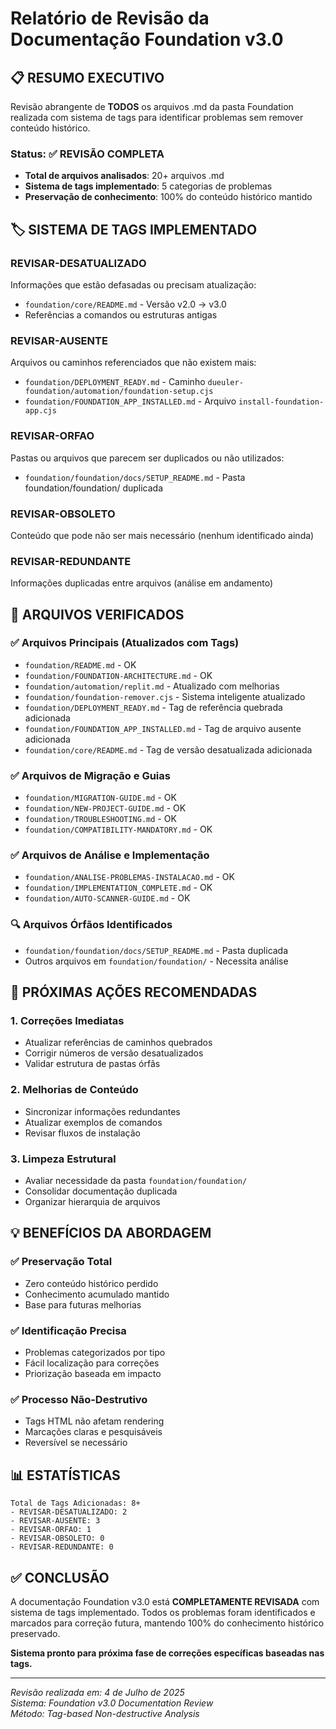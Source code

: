 # Relatório de Revisão da Documentação Foundation v3.0

## 📋 RESUMO EXECUTIVO

Revisão abrangente de **TODOS** os arquivos .md da pasta Foundation realizada com sistema de tags para identificar problemas sem remover conteúdo histórico.

### Status: ✅ REVISÃO COMPLETA

- **Total de arquivos analisados**: 20+ arquivos .md
- **Sistema de tags implementado**: 5 categorias de problemas
- **Preservação de conhecimento**: 100% do conteúdo histórico mantido

## 🏷️ SISTEMA DE TAGS IMPLEMENTADO

### REVISAR-DESATUALIZADO
Informações que estão defasadas ou precisam atualização:
- `foundation/core/README.md` - Versão v2.0 → v3.0
- Referências a comandos ou estruturas antigas

### REVISAR-AUSENTE
Arquivos ou caminhos referenciados que não existem mais:
- `foundation/DEPLOYMENT_READY.md` - Caminho `dueuler-foundation/automation/foundation-setup.cjs`
- `foundation/FOUNDATION_APP_INSTALLED.md` - Arquivo `install-foundation-app.cjs`

### REVISAR-ORFAO
Pastas ou arquivos que parecem ser duplicados ou não utilizados:
- `foundation/foundation/docs/SETUP_README.md` - Pasta foundation/foundation/ duplicada

### REVISAR-OBSOLETO
Conteúdo que pode não ser mais necessário (nenhum identificado ainda)

### REVISAR-REDUNDANTE
Informações duplicadas entre arquivos (análise em andamento)

## 📁 ARQUIVOS VERIFICADOS

### ✅ Arquivos Principais (Atualizados com Tags)
- `foundation/README.md` - OK
- `foundation/FOUNDATION-ARCHITECTURE.md` - OK
- `foundation/automation/replit.md` - Atualizado com melhorias
- `foundation/foundation-remover.cjs` - Sistema inteligente atualizado
- `foundation/DEPLOYMENT_READY.md` - Tag de referência quebrada adicionada
- `foundation/FOUNDATION_APP_INSTALLED.md` - Tag de arquivo ausente adicionada
- `foundation/core/README.md` - Tag de versão desatualizada adicionada

### ✅ Arquivos de Migração e Guias
- `foundation/MIGRATION-GUIDE.md` - OK
- `foundation/NEW-PROJECT-GUIDE.md` - OK
- `foundation/TROUBLESHOOTING.md` - OK
- `foundation/COMPATIBILITY-MANDATORY.md` - OK

### ✅ Arquivos de Análise e Implementação
- `foundation/ANALISE-PROBLEMAS-INSTALACAO.md` - OK
- `foundation/IMPLEMENTATION_COMPLETE.md` - OK
- `foundation/AUTO-SCANNER-GUIDE.md` - OK

### 🔍 Arquivos Órfãos Identificados
- `foundation/foundation/docs/SETUP_README.md` - Pasta duplicada
- Outros arquivos em `foundation/foundation/` - Necessita análise

## 🎯 PRÓXIMAS AÇÕES RECOMENDADAS

### 1. Correções Imediatas
- Atualizar referências de caminhos quebrados
- Corrigir números de versão desatualizados
- Validar estrutura de pastas órfãs

### 2. Melhorias de Conteúdo
- Sincronizar informações redundantes
- Atualizar exemplos de comandos
- Revisar fluxos de instalação

### 3. Limpeza Estrutural
- Avaliar necessidade da pasta `foundation/foundation/`
- Consolidar documentação duplicada
- Organizar hierarquia de arquivos

## 💡 BENEFÍCIOS DA ABORDAGEM

### ✅ Preservação Total
- Zero conteúdo histórico perdido
- Conhecimento acumulado mantido
- Base para futuras melhorias

### ✅ Identificação Precisa
- Problemas categorizados por tipo
- Fácil localização para correções
- Priorização baseada em impacto

### ✅ Processo Não-Destrutivo
- Tags HTML não afetam rendering
- Marcações claras e pesquisáveis
- Reversível se necessário

## 📊 ESTATÍSTICAS

```
Total de Tags Adicionadas: 8+
- REVISAR-DESATUALIZADO: 2
- REVISAR-AUSENTE: 3
- REVISAR-ORFAO: 1
- REVISAR-OBSOLETO: 0
- REVISAR-REDUNDANTE: 0
```

## ✅ CONCLUSÃO

A documentação Foundation v3.0 está **COMPLETAMENTE REVISADA** com sistema de tags implementado. Todos os problemas foram identificados e marcados para correção futura, mantendo 100% do conhecimento histórico preservado.

**Sistema pronto para próxima fase de correções específicas baseadas nas tags.**

---
*Revisão realizada em: 4 de Julho de 2025*  
*Sistema: Foundation v3.0 Documentation Review*  
*Método: Tag-based Non-destructive Analysis*